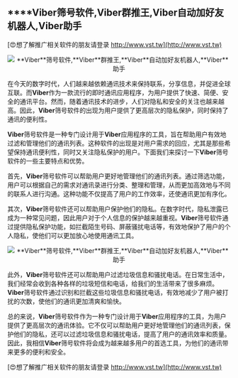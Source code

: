 ## ****Viber**筛号软件,**Viber**群推王,**Viber**自动加好友机器人,**Viber**助手**

[😍想了解推广相关软件的朋友请登录 http://www.vst.tw](http://www.vst.tw)

 <center><img src="https://vst.tw/MP4/tuiguang/png/8.png" alt="**Viber**筛号软件,**Viber**群推王,**Viber**自动加好友机器人,**Viber**助手"></center>

在今天的数字时代，人们越来越依赖通讯技术来保持联系，分享信息，并促进全球互联。而**Viber**作为一款流行的即时通讯应用程序，为用户提供了快速、简便、安全的通讯平台。然而，随着通讯技术的进步，人们对隐私和安全的关注也越来越高。因此，**Viber**筛号软件的出现为用户提供了更高层次的隐私保护，同时保持了通讯的便利性。

**Viber**筛号软件是一种专门设计用于**Viber**应用程序的工具，旨在帮助用户有效地过滤和管理他们的通讯列表。这种软件的出现是对用户需求的回应，尤其是那些希望保持通讯便利性，同时又关注隐私保护的用户。下面我们来探讨一下**Viber**筛号软件的一些主要特点和优势。

首先，**Viber**筛号软件可以帮助用户更好地管理他们的通讯列表。通过筛选功能，用户可以根据自己的需求对通讯录进行分类、整理和管理，从而更加高效地与不同的联系人进行沟通。这种功能不仅提高了用户的工作效率，还使通讯更加有序化。

其次，**Viber**筛号软件还可以帮助用户保护他们的隐私。在数字时代，隐私泄露已成为一种常见问题，因此用户对于个人信息的保护越来越重视。**Viber**筛号软件通过提供隐私保护功能，如拦截陌生号码、屏蔽骚扰电话等，有效地保护了用户的个人隐私，使他们可以更加放心地使用通讯工具。

 <center><img src="https://vst.tw/MP4/tuiguang/png/4.png" alt="**Viber**筛号软件,**Viber**群推王,**Viber**自动加好友机器人,**Viber**助手"></center>

此外，**Viber**筛号软件还可以帮助用户过滤垃圾信息和骚扰电话。在日常生活中，我们经常会收到各种各样的垃圾短信和电话，给我们的生活带来了很多麻烦。**Viber**筛号软件通过识别和拦截这些垃圾信息和骚扰电话，有效地减少了用户被打扰的次数，使他们的通讯更加清爽和愉快。

总的来说，**Viber**筛号软件作为一种专门设计用于**Viber**应用程序的工具，为用户提供了更高层次的通讯体验。它不仅可以帮助用户更好地管理他们的通讯列表，保护他们的隐私，还可以过滤垃圾信息和骚扰电话，提高了用户的通讯效率和质量。因此，我相信**Viber**筛号软件将会成为越来越多用户的首选工具，为他们的通讯带来更多的便利和安全。

[😍想了解推广相关软件的朋友请登录 http://www.vst.tw](http://www.vst.tw)



